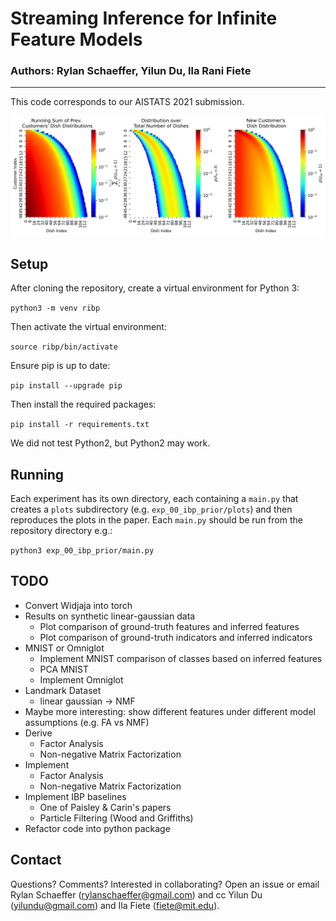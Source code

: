 # Streaming Inference for Infinite Feature Models

### Authors: Rylan Schaeffer, Yilun Du, Ila Rani Fiete

-----

This code corresponds to our AISTATS 2021 submission.

![](01_prior/results/a=10.78_b=2.3/ibp_recursion_a=10.78_b=2.3.png)

## Setup

After cloning the repository, create a virtual environment for Python 3:

`python3 -m venv ribp`

Then activate the virtual environment:

`source ribp/bin/activate`

Ensure pip is up to date:

`pip install --upgrade pip`

Then install the required packages:

`pip install -r requirements.txt`

We did not test Python2, but Python2 may work.


## Running

Each experiment has its own directory, each containing a `main.py` that creates a `plots`
subdirectory (e.g. `exp_00_ibp_prior/plots`) and then reproduces the plots in the paper. Each 
`main.py` should be run from the repository directory e.g.:

`python3 exp_00_ibp_prior/main.py`

## TODO
- Convert Widjaja into torch
- Results on synthetic linear-gaussian data
  - Plot comparison of ground-truth features and inferred features
  - Plot comparison of ground-truth indicators and inferred indicators
- MNIST or Omniglot
  - Implement MNIST comparison of classes based on inferred features
  - PCA MNIST
  - Implement Omniglot
- Landmark Dataset
  - linear gaussian -> NMF
- Maybe more interesting: show different features under different model
  assumptions (e.g. FA vs NMF)
- Derive
  - Factor Analysis
  - Non-negative Matrix Factorization
- Implement
  - Factor Analysis
  - Non-negative Matrix Factorization
- Implement IBP baselines
  - One of Paisley & Carin's papers
  - Particle Filtering (Wood and Griffiths)
- Refactor code into python package

## Contact

Questions? Comments? Interested in collaborating? Open an issue or 
email Rylan Schaeffer (rylanschaeffer@gmail.com) and cc Yilun Du
(yilundu@gmail.com) and Ila Fiete (fiete@mit.edu).
